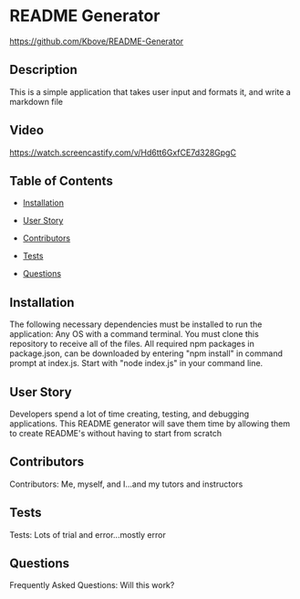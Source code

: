 # README Generator
https://github.com/Kbove/README-Generator
    
## Description
This is a simple application that takes user input and formats it, and write a markdown file 

## Video 
https://watch.screencastify.com/v/Hd6tt6GxfCE7d328GpgC
    
## Table of Contents
    
* [Installation](#Installation)
    
* [User Story](#Usage)
    
* [Contributors](#Contributors)
    
* [Tests](#Tests)
    
* [Questions](#Question)
    
## Installation <a id="Installation"></a>
The following necessary dependencies must be installed to run the application: Any OS with a command terminal. You must clone this repository to receive all of the files. All required npm packages in package.json, can be downloaded by entering "npm install" in command prompt at index.js. Start with "node index.js" in your command line.
    
## User Story <a id="Usage"></a>
Developers spend a lot of time creating, testing, and debugging applications. This README generator will save them time by allowing them to create README's without having to start from scratch
    
## Contributors <a id="Contributors"></a>
Contributors: Me, myself, and I...and my tutors and instructors
    
## Tests <a id="Tests"></a>
Tests: Lots of trial and error...mostly error
    
## Questions <a id="Question"></a>
Frequently Asked Questions: Will this work?
    
